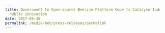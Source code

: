 ```yaml
---
title: Government to Open-source Beeline Platform Code to Catalyse Industry and
  Public Innovation
date: 2017-09-30
permalink: /media-hub/press-releases/permalink
---
```

